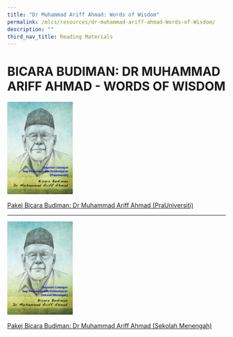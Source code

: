 ```yaml
---
title: "Dr Muhammad Ariff Ahmad: Words of Wisdom"
permalink: /mlcs/resources/dr-muhammad-ariff-ahmad-Words-of-Wisdom/
description: ""
third_nav_title: Reading Materials
---
```

BICARA BUDIMAN: DR MUHAMMAD ARIFF AHMAD - WORDS OF WISDOM
=========================================================

 <img src="/images/001%20-%20pra%20u%20-%20bicara%20budiman%20-%20dr%20md%20arif%20ahmad.jpg" style="width:30%">
			
[Pakej Bicara Budiman: Dr Muhammad Ariff Ahmad (PraUniversiti)](/files/pakej-bicara-budiman-dr-muhmmad-ariff-ahmad-(prauniversiti).pdf)

---
 <img src="/images/001%20-%20sec%20-%20bicara%20budiman%20-%20dr%20md%20arif%20ahmad.jpg" style="width:30%">
 
[Pakej Bicara Budiman: Dr Muhammad Ariff Ahmad (Sekolah Menengah)](/files/sekolah-menengah.pdf)